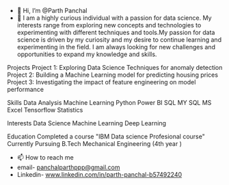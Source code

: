 - 👋 Hi, I’m @Parth Panchal
- 👀 I am a highly curious individual with a passion for data science. My interests range from exploring new concepts and technologies to experimenting with different techniques and tools.My passion for data science is driven by my curiosity and my desire to continue learning and experimenting in the field. I am always looking for new challenges and opportunities to expand my knowledge and skills.

Projects
Project 1: Exploring Data Science Techniques for anomaly detection
Project 2: Building a Machine Learning model for predicting housing prices
Project 3: Investigating the impact of feature engineering on model performance

Skills
Data Analysis
Machine Learning
Python
Power BI
SQL
MY SQL
MS Excel
Tensorflow
Statistics

Interests
Data Science
Machine Learning
Deep Learning

Education
Completed a course "IBM Data science Profesional course"
Currently Pursuing B.Tech Mechanical Engineering (4th year )

- 📫 How to reach me 
- email- panchalparthppp@gmail.com
- Linkedin- www.linkedin.com/in/parth-panchal-b57492240

<!---
Parth189p/Parth189p is a ✨ special ✨ repository because its `README.md` (this file) appears on your GitHub profile.
You can click the Preview link to take a look at your changes.
--->
